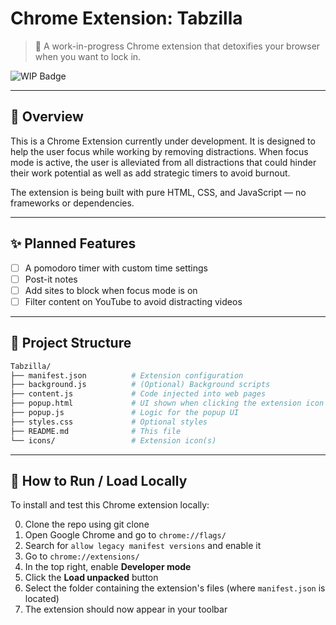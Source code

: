# Chrome Extension: Tabzilla

> 🚧 A work-in-progress Chrome extension that detoxifies your browser when you want to lock in.

![WIP Badge](https://img.shields.io/badge/status-WIP-yellow)

---

## 📌 Overview

This is a Chrome Extension currently under development. It is designed to help the user focus while working by removing distractions. When focus mode is active, the user is alleviated from all distractions that could hinder their work potential as well as add strategic timers to avoid burnout.

The extension is being built with pure HTML, CSS, and JavaScript — no frameworks or dependencies.

---

## ✨ Planned Features

- [ ] A pomodoro timer with custom time settings
- [ ] Post-it notes
- [ ] Add sites to block when focus mode is on
- [ ] Filter content on YouTube to avoid distracting videos

---

## 📁 Project Structure

```bash
Tabzilla/
├── manifest.json          # Extension configuration
├── background.js          # (Optional) Background scripts
├── content.js             # Code injected into web pages
├── popup.html             # UI shown when clicking the extension icon
├── popup.js               # Logic for the popup UI
├── styles.css             # Optional styles
├── README.md              # This file
└── icons/                 # Extension icon(s)
```

---

## 🧪 How to Run / Load Locally

To install and test this Chrome extension locally:

0. Clone the repo using git clone
1. Open Google Chrome and go to `chrome://flags/`
2. Search for `allow legacy manifest versions` and enable it
3. Go to `chrome://extensions/`
4. In the top right, enable **Developer mode**
5. Click the **Load unpacked** button
6. Select the folder containing the extension's files (where `manifest.json` is located)
7. The extension should now appear in your toolbar
